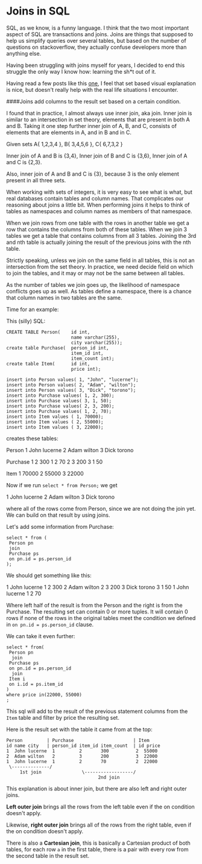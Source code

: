 # Joins in SQL

SQL, as we know, is a funny language. I think that the two most important aspect of SQL are transactions and joins. Joins are things that supposed to help us simplify queries over several tables, but based on the number of questions on stackoverflow, they actually confuse developers more than anything else.

Having been struggling with joins myself for years, I decided to end this struggle the only way I know how: learning the sh*t out of it.

Having read a few posts like this [one](http://blog.codinghorror.com/a-visual-explanation-of-sql-joins/), I feel that set based visual explanation is nice, but doesn't really help with the real life situations I encounter.

####Joins add columns to the result set based on a certain condition.

I found that in practice, I almost always use inner join, aka join. Inner join is similar to an intersection in set theory, elements that are present in both A and B. Taking it one step further inner join of A, B, and C, consists of elements that are elements in A, and in B and in C.

Given sets
A{ 1,2,3,4 },
B{ 3,4,5,6 },
C{ 6,7,3,2 }

Inner join of A and B is {3,4},
Inner join of B and C is {3,6},
Inner join of A and C is {2,3}.

Also, inner join of A and B and C is {3}, because 3 is the only element present in all three sets.

When working with sets of integers, it is very easy to see what is what, but real databases contain tables and column names. That complicates our reasoning about joins a little bit. When performing joins it helps to think of tables as namespaces and column names as members of that namespace.

When we join rows from one table with the rows in another table we get a row that contains the columns from both of these tables. When we join 3 tables we get a table that contains columns from all 3 tables. Joining the 3rd and nth table is actually joining the result of the previous joins with the nth table.

Strictly speaking, unless we join on the same field in all tables, this is not an intersection from the set theory. In practice, we need decide field on which to join the tables, and it may or may not be the same between all tables.

As the number of tables we join goes up, the likelihood of namespace conflicts goes up as well. As tables define a namespace, there is a chance that column names in two tables are the same.

Time for an example:

This (silly) SQL:

    CREATE TABLE Person(    id int,
                            name varchar(255),
                            city varchar(255));
    create table Purchase(  person_id int,
                            item_id int,
                            item_count int);
    create table Item(      id int,
                            price int);

    insert into Person values( 1, "John", "lucerne");
    insert into Person values( 2, "Adam", "wilton");
    insert into Person values( 3, "Dick", "torono");
    insert into Purchase values( 1, 2, 300);
    insert into Purchase values( 3, 1, 50);
    insert into Purchase values( 2, 3, 200);
    insert into Purchase values( 1, 2, 70);
    insert into Item values ( 1, 70000);
    insert into Item values ( 2, 55000);
    insert into Item values ( 3, 22000);

creates these tables:

Person
1 John lucerne
2 Adam wilton
3 Dick torono

Purchase
1 2 300
1 2 70
2 3 200
3 1 50

Item
1 70000
2 55000
3 22000

Now if we run `select * from Person;` we get

1 John lucerne
2 Adam wilton
3 Dick torono

where all of the rows come from Person, since we are not doing the join yet. We can build on that result by using joins.

Let's add some information from Purchase:

    select * from (
     Person pn
     join
     Purchase ps
     on pn.id = ps.person_id
    );

We should get something like this:

1 John lucerne 1 2 300
2 Adam wilton  2 3 200
3 Dick torono  3 1 50
1 John lucerne 1 2 70

Where left half of the result is from the Person and the right is from the Purchase. The resulting set can contain 0 or more tuples. It will contain 0 rows if none of the rows in the original tables meet the condition we defined in `on pn.id = ps.person_id` clause.

We can take it even further:

    select * from(
     Person pn
      join
     Purchase ps
     on pn.id = ps.person_id
      join
     Item i
     on i.id = ps.item_id
    )
    where price in(22000, 55000)
    ;

This sql will add to the result of the previous statement columns from the `Item` table and filter by price the resulting set.

Here is the result set with the table it came from at the top:

    Person         | Purchase                      | Item
    id name city   | person_id item_id item_count  | id price
    1  John lucerne  1         2       300          2  55000
    2  Adam wilton   2         3       200          3  22000
    1  John lucerne  1         2       70           2  22000
     \--------------/
         1st join               \------------------/
                                      2nd join

This explanation is about inner join, but there are also left and right outer joins.

**Left outer join** brings all the rows from the left table even if the on condition doesn't apply.

Likewise, **right outer join** brings all of the rows from the right table, even if the on condition doesn't apply.

There is also a **Cartesian join**, this is basically a Cartesian product of both tables, for each row `a` in the first table, there is a pair with every row from the second table in the result set.
